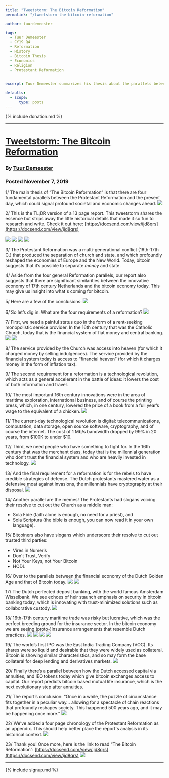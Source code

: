 ```yaml
---
title: "Tweetstorm: The Bitcoin Reformation"
permalink: "/tweetstorm-the-bitcoin-reformation" 

author: tuurdemeester

tags:
  - Tuur Demeester
  - CY19 Q4
  - Reformation
  - History
  - Bitcoin Thesis
  - Economics
  - Religion
  - Protestant Reformation


excerpt: Tuur Demeester summarizes his thesis about the parallels betweet the Protestant Reformation and the current Bitcoin environment. Posted November 7, 2019.

defaults:
  - scope:
      type: posts
---
```


{% include donation.md %}

***

# [Tweetstorm: The Bitcoin Reformation](https://twitter.com/TuurDemeester/status/1192534287989583873)
### By [Tuur Demeester](https://twitter.com/TuurDemeester)
### Posted November 7, 2019

1/ The main thesis of “The Bitcoin Reformation” is that there are four fundamental parallels between the Protestant Reformation and the present day, which could signal profound societal and economic changes ahead.
![](/assets/images/cy19/cy19m11/td1.png)

2/ This is the TL;DR version of a 13 page report. This tweetstorm shares the essence but strips away the little historical details that made it so fun to research and write. Check it out here: [https://docsend.com/view/ijd8qrs](https://docsend.com/view/ijd8qrs)

![](/assets/images/cy19/cy19m11/td2.png)
![](/assets/images/cy19/cy19m11/td3.png)
![](/assets/images/cy19/cy19m11/td4.png)
![](/assets/images/cy19/cy19m11/td5.png)

3/ The Protestant Reformation was a multi-generational conflict (16th-17th C.) that produced the separation of church and state, and which profoundly reshaped the economies of Europe and the New World. Today, bitcoin suggests that it’s possible to separate _money_ and state.

4/ Aside from the four general Reformation parallels, our report also suggests that there are significant similarities between the innovative economy of 17th century Netherlands and the bitcoin economy today. This may give us insight into what's coming for bitcoin.

5/ Here are a few of the conclusions:
![](/assets/images/cy19/cy19m11/td6.png)

6/ So let’s dig in. What are the four requirements of a reformation?
![](/assets/images/cy19/cy19m11/td7.png)

7/ First, we need a painful status quo in the form of a rent-seeking monopolistic service provider. In the 16th century that was the Catholic Church, today that is the financial system of fiat money and central banking.
![](/assets/images/cy19/cy19m11/td8.png)
![](/assets/images/cy19/cy19m11/td9.png)

8/ The service provided by the Church was access into heaven (for which it charged money by selling indulgences). The service provided by the financial system today is access to “financial heaven” (for which it charges money in the form of inflation tax).

9/ The second requirement for a reformation is a technological revolution, which acts as a general accelerant in the battle of ideas: it lowers the cost of both information and travel.

10/ The most important 16th century innovations were in the area of maritime exploration, international business, and of course the printing press, which, in one century, lowered the price of a book from a full year’s wage to the equivalent of a chicken.
![](/assets/images/cy19/cy19m11/td10.png)

11/ The current-day technological revolution is digital: telecommunications, computation, data storage, open source software, cryptography, and of course the internet. The cost of 1 Mb/s bandwidth dropped by 99% in 20 years, from $100K to under $10.

12/ Third, we need people who have something to fight for. In the 16th century that was the merchant class, today that is the millennial generation who don’t trust the financial system and who are heavily invested in technology.
![](/assets/images/cy19/cy19m11/td11.png)

13/ And the final requirement for a reformation is for the rebels to have credible strategies of defense. The Dutch protestants mastered water as a defensive moat against invasions, the millennials have cryptography at their disposal.
![](/assets/images/cy19/cy19m11/td12.png)

14/ Another parallel are the memes! The Protestants had slogans voicing their resolve to cut out the Church as a middle man: 
- Sola Fide (faith alone is enough, no need for a priest), and 
- Sola Scriptura (the bible is enough, you can now read it in your own language).

15/ Bitcoiners also have slogans which underscore their resolve to cut out trusted third parties: 
- Vires in Numeris
- Don’t Trust, Verify
- Not Your Keys, not Your Bitcoin
- HODL

16/ Over to the parallels between the financial economy of the Dutch Golden Age and that of Bitcoin today.
![](/assets/images/cy19/cy19m11/td13.png)
![](/assets/images/cy19/cy19m11/td14.png)

17/ The Dutch perfected deposit banking, with the world famous Amsterdam Wisselbank. We see echoes of heir staunch emphasis on security in bitcoin banking today, which is innovating with trust-minimized solutions such as collaborative custody.
![](/assets/images/cy19/cy19m11/td15.png)

18/ 16th-17th century maritime trade was risky but lucrative, which was the perfect breeding ground for the insurance sector. In the bitcoin economy we are seeing (proto-)insurance arrangements that resemble Dutch practices.
![](/assets/images/cy19/cy19m11/td16.png)
![](/assets/images/cy19/cy19m11/td17.png)
![](/assets/images/cy19/cy19m11/td18.png)
![](/assets/images/cy19/cy19m11/td19.png)

19/ The world’s first IPO was the East India Trading Company (VOC). Its shares were so liquid and desirable that they were widely used as collateral. Bitcoin is showing similar characteristics, and so may form the base collateral for deep lending and derivatives markets.
![](/assets/images/cy19/cy19m11/td20.png)

20/ Finally there’s a parallel between how the Dutch accessed capital via annuities, and IEO tokens today which give bitcoin exchanges access to capital. Our report predicts bitcoin based mutual life insurance, which is the next evolutionary step after annuities.

21/ The report’s conclusion: “Once in a while, the puzzle of circumstance fits together in a peculiar way… allowing for a spectacle of chain reactions that profoundly reshapes society. This happened 500 years ago, and it may be happening once more.”
![](/assets/images/cy19/cy19m11/td21.png)

22/ We’ve added a four page chronology of the Protestant Reformation as an appendix. This should help better place the report's analysis in its historical context.
![](/assets/images/cy19/cy19m11/td22.png)

23/ Thank you! Once more, here is the link to read “The Bitcoin Reformation”: [https://docsend.com/view/ijd8qrs](https://docsend.com/view/ijd8qrs)
![](/assets/images/cy19/cy19m11/td23.png)


***

{% include signup.md %}